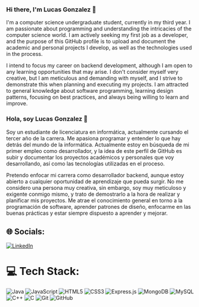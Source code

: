 ### Hi there, I'm Lucas Gonzalez 👋

I'm a computer science undergraduate student, currently in my third year. I am passionate about programming and understanding the intricacies of the computer science world. I am actively seeking my first job as a developer, and the purpose of this GitHub profile is to upload and document the academic and personal projects I develop, as well as the technologies used in the process.

I intend to focus my career on backend development, although I am open to any learning opportunities that may arise. I don't consider myself very creative, but I am meticulous and demanding with myself, and I strive to demonstrate this when planning and executing my projects. I am attracted to general knowledge about software programming, learning design patterns, focusing on best practices, and always being willing to learn and improve.

### Hola, soy Lucas Gonzalez 👋

Soy un estudiante de licenciatura en informática, actualmente cursando el tercer año de la carrera. Me apasiona programar y entender lo que hay detrás del mundo de la informática. Actualmente estoy en búsqueda de mi primer empleo como desarrollador, y la idea de este perfil de GitHub es subir y documentar los proyectos académicos y personales que voy desarrollando, así como las tecnologías utilizadas en el proceso.

Pretendo enfocar mi carrera como desarrollador backend, aunque estoy abierto a cualquier oportunidad de aprendizaje que pueda surgir. No me considero una persona muy creativa, sin embargo, soy muy meticuloso y exigente conmigo mismo, y trato de demostrarlo a la hora de realizar y planificar mis proyectos. Me atrae el conocimiento general en torno a la programación de software, aprender patrones de diseño, enfocarme en las buenas prácticas y estar siempre dispuesto a aprender y mejorar.

## 🌐 Socials:
[![LinkedIn](https://img.shields.io/badge/LinkedIn-%230077B5.svg?logo=linkedin&logoColor=white)](https://linkedin.com/in/lucas-gon23) 

# 💻 Tech Stack:
![Java](https://img.shields.io/badge/java-%23ED8B00.svg?style=for-the-badge&logo=openjdk&logoColor=white) ![JavaScript](https://img.shields.io/badge/javascript-%23323330.svg?style=for-the-badge&logo=javascript&logoColor=%23F7DF1E) ![HTML5](https://img.shields.io/badge/html5-%23E34F26.svg?style=for-the-badge&logo=html5&logoColor=white) ![CSS3](https://img.shields.io/badge/css3-%231572B6.svg?style=for-the-badge&logo=css3&logoColor=white) ![Express.js](https://img.shields.io/badge/express.js-%23404d59.svg?style=for-the-badge&logo=express&logoColor=%2361DAFB) ![MongoDB](https://img.shields.io/badge/MongoDB-%234ea94b.svg?style=for-the-badge&logo=mongodb&logoColor=white) ![MySQL](https://img.shields.io/badge/mysql-4479A1.svg?style=for-the-badge&logo=mysql&logoColor=white) ![C++](https://img.shields.io/badge/c++-%2300599C.svg?style=for-the-badge&logo=c%2B%2B&logoColor=white) ![C](https://img.shields.io/badge/c-%2300599C.svg?style=for-the-badge&logo=c&logoColor=white) ![Git](https://img.shields.io/badge/git-%23F05033.svg?style=for-the-badge&logo=git&logoColor=white) ![GitHub](https://img.shields.io/badge/github-%23121011.svg?style=for-the-badge&logo=github&logoColor=white)
